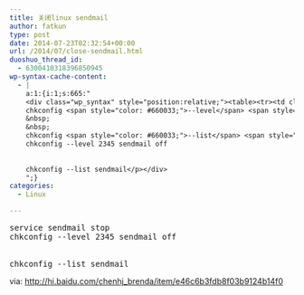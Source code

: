 ```yaml
---
title: 关闭linux sendmail
author: fatkun
type: post
date: 2014-07-23T02:32:54+00:00
url: /2014/07/close-sendmail.html
duoshuo_thread_id:
  - 6300410318396850945
wp-syntax-cache-content:
  - |
    a:1:{i:1;s:665:"
    <div class="wp_syntax" style="position:relative;"><table><tr><td class="code"><pre class="bash" style="font-family:monospace;">service <span style="color: #c20cb9; font-weight: bold;">sendmail</span> stop
    chkconfig <span style="color: #660033;">--level</span> <span style="color: #000000;">2345</span> <span style="color: #c20cb9; font-weight: bold;">sendmail</span> off
    &nbsp;
    &nbsp;
    chkconfig <span style="color: #660033;">--list</span> <span style="color: #c20cb9; font-weight: bold;">sendmail</span></pre></td></tr></table><p class="theCode" style="display:none;">service sendmail stop
    chkconfig --level 2345 sendmail off
    
    
    chkconfig --list sendmail</p></div>
    ";}
categories:
  - Linux

---
```

<pre escaped="true" lang="bash">service sendmail stop
chkconfig --level 2345 sendmail off


chkconfig --list sendmail </pre>
via: http://hi.baidu.com/chenhj_brenda/item/e46c6b3fdb8f03b9124b14f0